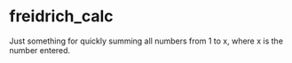 # freidrich_calc
Just something for quickly summing all numbers from 1 to x, where x is the number entered.
